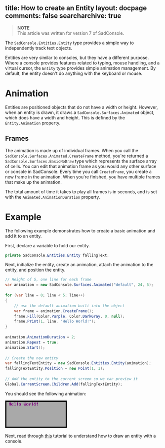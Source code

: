 title: How to create an Entity
layout: docpage
comments: false
searcharchive: true
---

>**NOTE**  
>This article was written for version 7 of SadConsole.

The `SadConsole.Entities.Entity` type provides a simple way to independently track text objects. 

Entities are very similar to consoles, but they have a different purpose. Where a console provides features related to typing, mouse handling, and a virtual cursor, the `Entity` type provides simple animation management. By default, the entity doesn't do anything with the keyboard or mouse.

# Animation
Entities are positioned objects that do not have a width or height. However, when an entity is drawn, it draws a `SadConsole.Surfaces.Animated` object, which does have a width and height. This is defined by the `Entity.Animation` property.

## Frames
The animation is made up of individual frames. When you call the `SadConsole.Surfaces.Animated.CreateFrame` method, you're returned a `SadConsole.Surfaces.BasicNoDraw` type which represents the surface array of cells. You can edit that animation frame as you would any other surface or console in SadConsole. Every time you call `CreateFrame`, you create a new frame in the animation. When you're finished, you have multiple frames that make up the animation.

The total amount of time it takes to play all frames is in seconds, and is set with the `Animated.AnimationDuration` property. 

# Example
The following example demonstrates how to create a basic animation and add it to an entity.

First, declare a variable to hold our entity.

```csharp
private SadConsole.Entities.Entity fallingText;
```

Next, initialize the entity, create an animation, attach the animation to the entity, and position the entity.

```csharp
// Height of 5, one line for each frame
var animation = new SadConsole.Surfaces.Animated("default", 24, 5);

for (var line = 0; line < 5; line++)
{
    // use the default animation built into the object
    var frame = animation.CreateFrame();
    frame.Fill(Color.Purple, Color.DarkGray, 0, null);
    frame.Print(1, line, "Hello World!");
}

animation.AnimationDuration = 2;
animation.Repeat = true;
animation.Start();

// Create the new entity
var fallingTextEntity = new SadConsole.Entities.Entity(animation);
fallingTextEntity.Position = new Point(1, 1);

// Add the entity to the current screen so we can preview it
Global.CurrentScreen.Children.Add(fallingTextEntity);
```

You should see the following animation:

![animated entity](images/falling-text.gif)


Next, read through [this](display-entity-on-console-viewport.md) tutorial to understand how to draw an entity with a console.